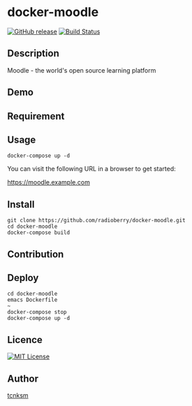 # docker-moodle

[![GitHub release](https://img.shields.io/github/release/radioberry/docker-moodle.svg)]()
[![Build Status](https://travis-ci.org/radioberry/docker-moodle.svg?branch=master)](https://travis-ci.org/radioberry/docker-moodle)

## Description

Moodle - the world's open source learning platform

## Demo

## Requirement

## Usage

```
docker-compose up -d
```
You can visit the following URL in a browser to get started:

https://moodle.example.com


## Install

```
git clone https://github.com/radioberry/docker-moodle.git
cd docker-moodle
docker-compose build
```

## Contribution

## Deploy

```
cd docker-moodle
emacs Dockerfile
~
docker-compose stop
docker-compose up -d
```

## Licence

[![MIT License](http://img.shields.io/badge/license-MIT-blue.svg?style=flat)](LICENSE)

## Author

[tcnksm](https://github.com/tcnksm)
